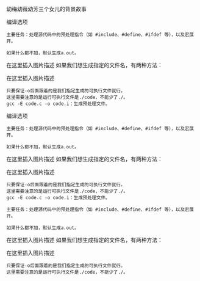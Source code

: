 幼梅幼薇幼芳三个女儿的背景故事

 编译选项

    主要任务：处理源代码中的预处理指令（如 #include、#define、#ifdef 等），以及宏展开。

    如果什么都不加，默认生成a.out。

在这里插入图片描述
如果我们想生成指定的文件名，有两种方法：

在这里插入图片描述

    只要保证-o后面跟着的是我们指定生成的可执行文件就行。
    这里需要注意的是运行可执行文件是./code，不能少了./。
    gcc -E code.c -o code.i：生成预处理文件。
 编译选项

    主要任务：处理源代码中的预处理指令（如 #include、#define、#ifdef 等），以及宏展开。

    如果什么都不加，默认生成a.out。

在这里插入图片描述
如果我们想生成指定的文件名，有两种方法：

在这里插入图片描述

    只要保证-o后面跟着的是我们指定生成的可执行文件就行。
    这里需要注意的是运行可执行文件是./code，不能少了./。
    gcc -E code.c -o code.i：生成预处理文件。

    主要任务：处理源代码中的预处理指令（如 #include、#define、#ifdef 等），以及宏展开。

    如果什么都不加，默认生成a.out。

在这里插入图片描述
如果我们想生成指定的文件名，有两种方法：

在这里插入图片描述

    只要保证-o后面跟着的是我们指定生成的可执行文件就行。
    这里需要注意的是运行可执行文件是./code，不能少了./。
